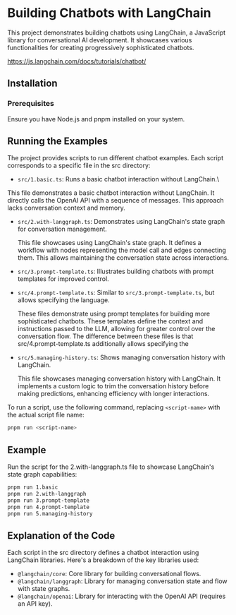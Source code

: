 # **Building Chatbots with LangChain**

This project demonstrates building chatbots using LangChain, a JavaScript
library for conversational AI development. It showcases various
functionalities for creating progressively sophisticated chatbots.

https://js.langchain.com/docs/tutorials/chatbot/

## **Installation**

### Prerequisites

Ensure you have Node.js and pnpm installed on your system.

## **Running the Examples**

The project provides scripts to run different chatbot examples. Each
script corresponds to a specific file in the src directory:

- `src/1.basic.ts`: Runs a basic chatbot interaction without LangChain.\

This file demonstrates a basic chatbot interaction without LangChain. It directly calls the OpenAI API with a sequence of messages. This approach lacks conversation context and memory.

- `src/2.with-langgraph.ts`: Demonstrates using LangChain's state graph
  for conversation management.

  This file showcases using LangChain's state graph. It defines a workflow with nodes representing the model call and edges connecting them. This allows maintaining the conversation state across interactions.

- `src/3.prompt-template.ts`: Illustrates building chatbots with prompt
  templates for improved control.
- `src/4.prompt-template.ts`: Similar to `src/3.prompt-template.ts`, but
  allows specifying the language.

  These files demonstrate using prompt templates for building more sophisticated chatbots. These templates define the context and instructions passed to the LLM, allowing for greater control over the conversation flow. The difference between these files is that src/4.prompt-template.ts additionally allows specifying the

- `src/5.managing-history.ts`: Shows managing conversation history with
  LangChain.

  This file showcases managing conversation history with LangChain. It implements a custom logic to trim the conversation history before making predictions, enhancing efficiency with longer interactions.

To run a script, use the following command, replacing `<script-name>` with
the actual script file name:

```bash
pnpm run <script-name>
```

## **Example**

Run the script for the 2.with-langgraph.ts file to showcase LangChain's
state graph capabilities:

```bash
pnpm run 1.basic
pnpm run 2.with-langgraph
pnpm run 3.prompt-template
pnpm run 4.prompt-template
pnpm run 5.managing-history
```

## **Explanation of the Code**

Each script in the src directory defines a chatbot interaction using
LangChain libraries. Here's a breakdown of the key libraries used:

- `@langchain/core`: Core library for building conversational flows.
- `@langchain/langgraph`: Library for managing conversation state and
  flow with state graphs.
- `@langchain/openai`: Library for interacting with the OpenAI API
  (requires an API key).
